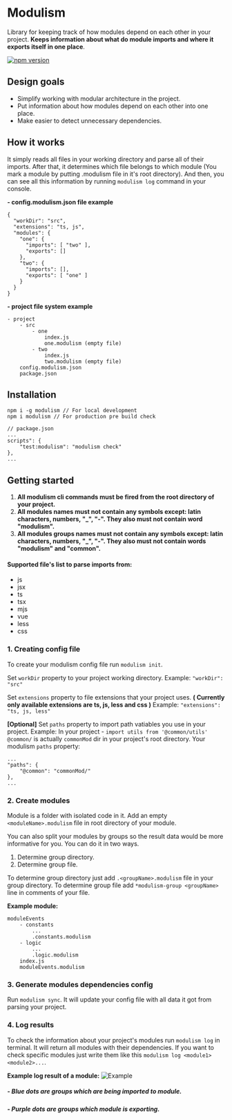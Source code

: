 # Modulism
Library for keeping track of how modules depend on each other in your project. **Keeps information about what do module imports and where it exports itself in one place**.

[![npm version](https://img.shields.io/npm/v/modulism.svg?style=flat-square)](https://www.npmjs.com/package/modulism)

## Design goals
* Simplify working with modular architecture in the project.
* Put information about how modules depend on each other into one place.
* Make easier to detect unnecessary dependencies.

## How it works
It simply reads all files in your working directory and parse all of their imports. After that, it determines which file belongs to which module (You mark a module by putting <moduleName>.modulism file in it's root directory). And then, you can see all this information by running `modulism log` command in your console.

**- config.modulism.json file example**
```
{
  "workDir": "src",
  "extensions": "ts, js",
  "modules": {
    "one": {
      "imports": [ "two" ],
      "exports": []
    },
    "two": {
      "imports": [],
      "exports": [ "one" ]
    }
  }
}
```
**- project file system example**
```
- project
    - src
        - one
            index.js
            one.modulism (empty file)
        - two
            index.js
            two.modulism (empty file)
    config.modulism.json
    package.json
```

## Installation
```
npm i -g modulism // For local development
npm i modulism // For production pre build check 
```
```
// package.json
...
scripts": {
    "test:modulism": "modulism check"
},
...
```

## Getting started
1. **All modulism cli commands must be fired from the root directory of your project.**
2. **All modules names must not contain any symbols except: latin characters, numbers, "_", "-". They also must not contain word "modulism".**
3. **All modules groups names must not contain any symbols except: latin characters, numbers, "_", "-". They also must not contain words "modulism" and "common".**

#### Supported file's list to parse imports from: 
* js
* jsx
* ts
* tsx
* mjs
* vue
* less
* css

### 1. Creating config file
To create your modulism config file run `modulism init`.

Set `workDir` property to your project working directory.
Example: `"workDir": "src"`

Set `extensions` property to file extensions that your project uses. **( Currently only available extensions are ts, js, less and css )**
Example: `"extensions": "ts, js, less"`

**[Optional]** Set `paths` property to import path vatiables you use in your project.
Example: 
In your project - `import utils from '@common/utils'`
`@common/` is actually `commonMod` dir in your project's root directory. 
Your modulism `paths` property:
```
...
"paths": {
    "@common": "commonMod/"
},
...
```

### 2. Create modules
Module is a folder with isolated code in it. Add an empty `<moduleName>.modulism` file in root directory of your module.

You can also split your modules by groups so the result data would be more informative for you. You can do it in two ways.
1. Determine group directory.
2. Determine group file.

To determine group directory just add `.<groupName>.modulism` file in your group directory.
To determine group file add `*modulism-group <groupName>` line in comments of your file.

**Example module:**
```
moduleEvents
    - constants
        ...
        .constants.modulism
    - logic
        ...
        .logic.modulism
    index.js
    moduleEvents.modulism
```

### 3. Generate modules dependencies config
Run `modulism sync`. 
It will update your config file with all data it got from parsing your project.

### 4. Log results
To check the information about your project's modules run `modulism log` in terminal. It will return all modules with their dependencies. If you want to check specific modules just write them like this `modulism log <module1> <module2>...`. 

**Example log result of a module:**
![Example](https://i.imgur.com/xABkyAJ.png)
##### - Blue dots are groups which are being imported to module.
##### - Purple dots are groups which module is exporting.

